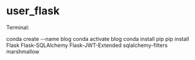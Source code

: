 # user_flask

Terminal:

conda create --name blog
conda activate blog
conda install pip
pip install Flask Flask-SQLAlchemy Flask-JWT-Extended sqlalchemy-filters marshmallow
